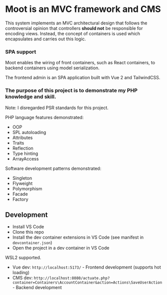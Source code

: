 # Moot is an MVC framework and CMS
This system implements an MVC architectural design that follows the controversial opinion that controllers **should not** be responsible for encoding views. Instead, the concept of containers is used which encapsulates and carries out this logic.

### SPA support
Moot enables the wiring of front containers, such as React containers, to backend containers using model serialization.

The frontend admin is an SPA application built with Vue 2 and TailwindCSS.

### The purpose of this project is to demonstrate my PHP knowledge and skill.
Note: I disregarded PSR standards for this project.

PHP language features demonstrated:
- OOP
- SPL autoloading
- Attributes
- Traits
- Reflection
- Type hinting
- ArrayAccess
  
Software development patterns demonstrated:
- Singleton
- Flyweight
- Polymorphism
- Facade
- Factory

## Development
- Install VS Code
- Clone this repo
- Install the dev container extensions in VS Code (see manifest in `devcontainer.json`)
- Open the project in a dev container in VS Code

WSL2 supported.

- Vue dev: `http://localhost:5173/` - Frontend development (supports hot loading)
- CMS dev: `http://localhost:8080/actuate.php?container=Containers\AccountContainer&action=Actions\SaveUserAction` - Backend development

